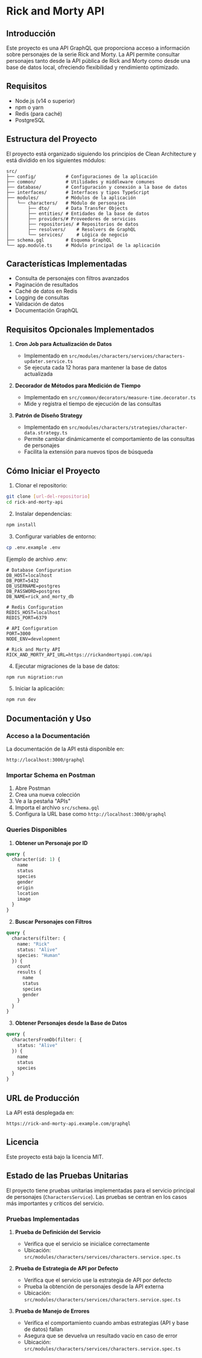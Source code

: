 # Rick and Morty API

## Introducción
Este proyecto es una API GraphQL que proporciona acceso a información sobre personajes de la serie Rick and Morty. La API permite consultar personajes tanto desde la API pública de Rick and Morty como desde una base de datos local, ofreciendo flexibilidad y rendimiento optimizado.

## Requisitos
- Node.js (v14 o superior)
- npm o yarn
- Redis (para caché)
- PostgreSQL

## Estructura del Proyecto
El proyecto está organizado siguiendo los principios de Clean Architecture y está dividido en los siguientes módulos:

```
src/
├── config/           # Configuraciones de la aplicación
├── common/           # Utilidades y middleware comunes
├── database/         # Configuración y conexión a la base de datos
├── interfaces/       # Interfaces y tipos TypeScript
├── modules/          # Módulos de la aplicación
│   └── characters/   # Módulo de personajes
│       ├── dto/      # Data Transfer Objects
│       ├── entities/ # Entidades de la base de datos
│       ├── providers/# Proveedores de servicios
│       ├── repositories/ # Repositorios de datos
│       ├── resolvers/    # Resolvers de GraphQL
│       └── services/     # Lógica de negocio
├── schema.gql        # Esquema GraphQL
└── app.module.ts     # Módulo principal de la aplicación
```

## Características Implementadas
- Consulta de personajes con filtros avanzados
- Paginación de resultados
- Caché de datos en Redis
- Logging de consultas
- Validación de datos
- Documentación GraphQL

## Requisitos Opcionales Implementados
1. **Cron Job para Actualización de Datos**
   - Implementado en `src/modules/characters/services/characters-updater.service.ts`
   - Se ejecuta cada 12 horas para mantener la base de datos actualizada

2. **Decorador de Métodos para Medición de Tiempo**
   - Implementado en `src/common/decorators/measure-time.decorator.ts`
   - Mide y registra el tiempo de ejecución de las consultas

3. **Patrón de Diseño Strategy**
   - Implementado en `src/modules/characters/strategies/character-data.strategy.ts`
   - Permite cambiar dinámicamente el comportamiento de las consultas de personajes
   - Facilita la extensión para nuevos tipos de búsqueda

## Cómo Iniciar el Proyecto

1. Clonar el repositorio:
```bash
git clone [url-del-repositorio]
cd rick-and-morty-api
```

2. Instalar dependencias:
```bash
npm install
```

3. Configurar variables de entorno:
```bash
cp .env.example .env
```

Ejemplo de archivo .env:
```env
# Database Configuration
DB_HOST=localhost
DB_PORT=5432
DB_USERNAME=postgres
DB_PASSWORD=postgres
DB_NAME=rick_and_morty_db

# Redis Configuration
REDIS_HOST=localhost
REDIS_PORT=6379

# API Configuration
PORT=3000
NODE_ENV=development

# Rick and Morty API
RICK_AND_MORTY_API_URL=https://rickandmortyapi.com/api
```

4. Ejecutar migraciones de la base de datos:
```bash
npm run migration:run
```

5. Iniciar la aplicación:
```bash
npm run dev
```

## Documentación y Uso

### Acceso a la Documentación
La documentación de la API está disponible en:
```
http://localhost:3000/graphql
```

### Importar Schema en Postman
1. Abre Postman
2. Crea una nueva colección
3. Ve a la pestaña "APIs"
4. Importa el archivo `src/schema.gql`
5. Configura la URL base como `http://localhost:3000/graphql`

### Queries Disponibles

1. **Obtener un Personaje por ID**
```graphql
query {
  character(id: 1) {
    name
    status
    species
    gender
    origin
    location
    image
  }
}
```

2. **Buscar Personajes con Filtros**
```graphql
query {
  characters(filter: {
    name: "Rick"
    status: "Alive"
    species: "Human"
  }) {
    count
    results {
      name
      status
      species
      gender
    }
  }
}
```

3. **Obtener Personajes desde la Base de Datos**
```graphql
query {
  charactersFromDb(filter: {
    status: "Alive"
  }) {
    name
    status
    species
  }
}
```


## URL de Producción
La API está desplegada en:
```
https://rick-and-morty-api.example.com/graphql
```


## Licencia
Este proyecto está bajo la licencia MIT.

## Estado de las Pruebas Unitarias
El proyecto tiene pruebas unitarias implementadas para el servicio principal de personajes (`CharactersService`). Las pruebas se centran en los casos más importantes y críticos del servicio.

### Pruebas Implementadas
1. **Prueba de Definición del Servicio**
   - Verifica que el servicio se inicialice correctamente
   - Ubicación: `src/modules/characters/services/characters.service.spec.ts`

2. **Prueba de Estrategia de API por Defecto**
   - Verifica que el servicio use la estrategia de API por defecto
   - Prueba la obtención de personajes desde la API externa
   - Ubicación: `src/modules/characters/services/characters.service.spec.ts`

3. **Prueba de Manejo de Errores**
   - Verifica el comportamiento cuando ambas estrategias (API y base de datos) fallan
   - Asegura que se devuelva un resultado vacío en caso de error
   - Ubicación: `src/modules/characters/services/characters.service.spec.ts`


